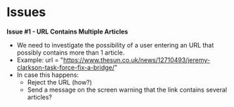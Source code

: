 # Issues

**Issue #1 - URL Contains Multiple Articles**
- We need to investigate the possibility of a user entering an URL that possibly contains more than 1 article.
- Example: url = "https://www.thesun.co.uk/news/12710493/jeremy-clarkson-task-force-fix-a-bridge/"
- In case this happens:
   * Reject the URL (how?)
   * Send a message on the screen warning that the link contains several articles?
